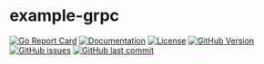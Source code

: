 # example-grpc

[![Go Report Card](https://goreportcard.com/badge/github.com/pieterclaerhout/example-grpc)](https://goreportcard.com/report/github.com/pieterclaerhout/example-grpc) [![Documentation](https://godoc.org/github.com/pieterclaerhout/example-grpc?status.svg)](http://godoc.org/github.com/pieterclaerhout/example-grpc) [![License](https://img.shields.io/badge/license-Apache%20v2-orange.svg)](https://github.com/pieterclaerhout/example-grpc/raw/master/LICENSE) [![GitHub Version](https://img.shields.io/github/v/release/pieterclaerhout/example-grpc)](https://github.com/pieterclaerhout/example-grpc/releases) [![GitHub issues](https://img.shields.io/github/issues/pieterclaerhout/example-grpc.svg)](https://github.com/pieterclaerhout/example-grpc/issues) [![GitHub last commit](https://img.shields.io/github/last-commit/pieterclaerhout/example-grpc.svg)](https://github.com/pieterclaerhout/example-grpc)